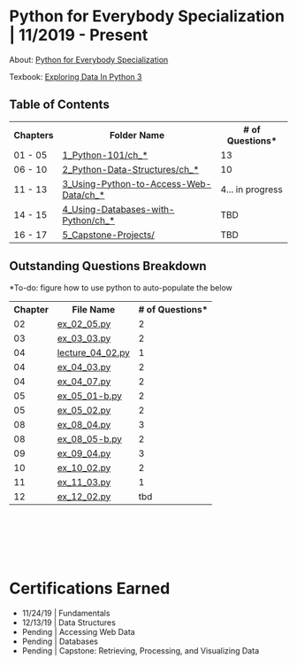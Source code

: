 # Python for Everybody Specialization | 11/2019 - Present

About: [Python for Everybody Specialization](https://www.coursera.org/specializations/python)

Texbook: [Exploring Data In Python 3](https://www.py4e.com/book.php)

<body>

<h2>Table of Contents</h2>

<table style="width:100%">
  <tr>
    <th>Chapters</th>
    <th>Folder Name</th> 
    <th># of Questions*</th>
  </tr>
  <tr>
    <td>01 - 05</td>
    <td> <a href="https://github.com/kylejb/py4e-student-repo/tree/master/1_Python-101">1_Python-101/ch_*</a></td>  
    <td>13</td>
  </tr>
  <tr>
    <td>06 - 10</td>
    <td> <a href="https://github.com/kylejb/py4e-student-repo/tree/master/2_Python-Data-Structures">2_Python-Data-Structures/ch_*</a></td>
    <td>10</td>
  </tr>
  <tr>
    <td>11 - 13</td>
    <td> <a href="https://github.com/kylejb/py4e-student-repo/tree/master/3_Using-Python-to-Access-Web-Data">3_Using-Python-to-Access-Web-Data/ch_*</a></td>
    <td>4... in progress</td>
  </tr>
  <tr>
    <td>14 - 15</td>
    <td> <a href="https://github.com/kylejb/py4e-student-repo/tree/master/4_Using-Databases-with-Python">4_Using-Databases-with-Python/ch_*</a></td>
    <td>TBD</td>
  </tr>
  <tr>
    <td>16 - 17</td>
    <td> <a href="https://github.com/kylejb/py4e-student-repo/tree/master/5_Capstone-Projects">5_Capstone-Projects/</a></td>
    <td>TBD</td>
</table>

<h2>Outstanding Questions Breakdown</h2>
*To-do: figure how to use python to auto-populate the below
<table style="width:100%">
  <tr>
    <th>Chapter</th>
    <th>File Name</th> 
    <th># of Questions*</th>
  </tr>
  <tr>
    <td>02</td>
    <td> <a href="https://github.com/kylejb/py4e-student-repo/blob/master/1_Python-101/ch_02/Extra%20Assignments/ex_02_05.py">ex_02_05.py</a></td>
    <td>2</td>
  </tr>
  <tr>
  <td>03</td>
    <td> <a href="https://github.com/kylejb/py4e-student-repo/blob/master/1_Python-101/ch_03/ex_03_03.py">ex_03_03.py</a></td>
    <td>2</td>
  </tr>
  <tr>
  <td>04</td>
    <td> <a href="https://github.com/kylejb/py4e-student-repo/blob/master/1_Python-101/ch_04/lecture_04_02.py">lecture_04_02.py</a></td>
    <td>1</td>
  </tr>
  <tr>
  <td>04</td>
    <td> <a href="https://github.com/kylejb/py4e-student-repo/blob/master/1_Python-101/ch_04/Extra%20Assignments/ex_04_03.py">ex_04_03.py</a></td>
    <td>2</td>
  </tr>
  <tr>
  <td>04</td>
    <td> <a href="https://github.com/kylejb/py4e-student-repo/blob/master/1_Python-101/ch_04/Extra%20Assignments/ex_04_07.py">ex_04_07.py</a></td>
    <td>2</td>
  </tr>
  <tr>
  <td>05</td>
    <td> <a href="https://github.com/kylejb/py4e-student-repo/blob/master/1_Python-101/ch_05/Extra%20Assignments/ex_05_01-b.py">ex_05_01-b.py</a></td>
    <td>2</td>
  </tr>
  <tr>
  <td>05</td>
    <td> <a href="https://github.com/kylejb/py4e-student-repo/blob/master/1_Python-101/ch_05/ex_05_02.py">ex_05_02.py</a></td>
    <td>2</td>
  </tr>
  <tr>
  <td>08</td>
    <td> <a href="https://github.com/kylejb/py4e-student-repo/blob/master/2_Python-Data-Structures/ch_08/ex_08_04.py">ex_08_04.py</a></td>
    <td>3</td>
  </tr>
  <tr>
  <td>08</td>
    <td> <a href="https://github.com/kylejb/py4e-student-repo/blob/master/2_Python-Data-Structures/ch_08/ex_08_05-b.py">ex_08_05-b.py</a></td>
    <td>2</td>
  </tr>
  <tr>
  <td>09</td>
    <td> <a href="https://github.com/kylejb/py4e-student-repo/blob/master/2_Python-Data-Structures/ch_09/ex_09_04.py">ex_09_04.py</a></td>
    <td>3</td>
  </tr>
  <tr>
  <td>10</td>
    <td> <a href="https://github.com/kylejb/py4e-student-repo/blob/master/2_Python-Data-Structures/ch_10/ex_10_02.py">ex_10_02.py</a></td>
    <td>2</td>
  </tr>
  <tr>
  <td>11</td>
    <td> <a href="https://github.com/kylejb/py4e-student-repo/blob/master/3_Using-Python-to-Access-Web-Data/ch_11/ex_11_03.py">ex_11_03.py</a></td>
    <td>1</td>
  </tr>
  <tr>
  <td>12</td>
    <td> <a href="https://github.com/kylejb/py4e-student-repo/blob/master/3_Using-Python-to-Access-Web-Data/ch_12/ex_12_02.py">ex_12_02.py</a></td>
    <td>tbd</td>
  </tr>
</table>

</body>
</html>
            
<p>&nbsp;</p>
<p>&nbsp;</p>
<p>&nbsp;</p>

# Certifications Earned


* 11/24/19 | Fundamentals
* 12/13/19 | Data Structures 
* Pending  | Accessing Web Data
* Pending  | Databases
* Pending  | Capstone: Retrieving, Processing, and Visualizing Data
